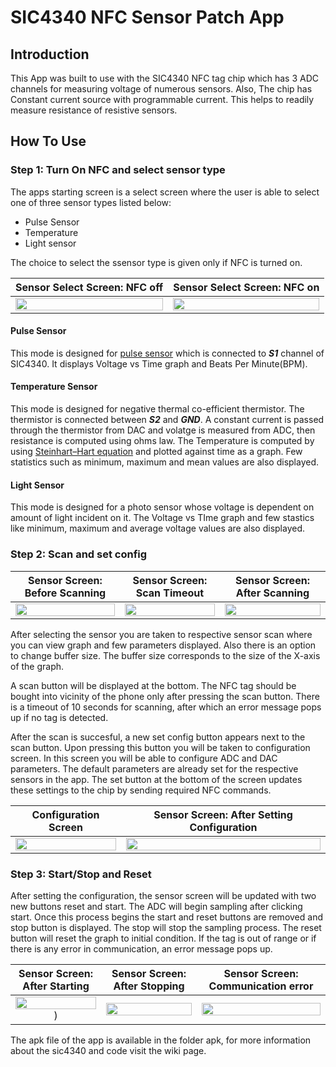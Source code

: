 # SIC4340 NFC Sensor Patch App

## Introduction

This App was built to use with the SIC4340 NFC tag chip which has 3 ADC channels for measuring voltage of numerous sensors. Also, The chip has Constant current source with programmable current. This helps to readily measure resistance of resistive sensors.

## How To Use

### Step 1: Turn On NFC and select sensor type

The apps starting screen is a select screen where the user is able to select one of three sensor types listed below:

* Pulse Sensor
* Temperature
* Light sensor

The choice to select the ssensor type is given only if NFC is turned on.

Sensor Select Screen: NFC off                  |  Sensor Select Screen: NFC on
:-------------------------:|:-------------------------:
<img src="https://user-images.githubusercontent.com/26399255/137006113-376d4195-5d8b-4861-9298-d7bb5eb44967.jpg" width=100%> | <img src="https://user-images.githubusercontent.com/26399255/137006115-764c30f6-bf55-457d-8a5e-3c70a9cd51d2.jpg" width=100%>

#### Pulse Sensor

This mode is designed for [pulse sensor](https://pulsesensor.com/) which is connected to ***S1*** channel of SIC4340. It displays Voltage vs Time graph and Beats Per Minute(BPM).

#### Temperature Sensor

This mode is designed for negative thermal co-efficient thermistor. The thermistor is connected between ***S2*** and ***GND***. A constant current is passed through the thermistor from DAC and volatge is measured from ADC, then resistance is computed using ohms law. The Temperature is computed by using [Steinhart–Hart equation](https://en.wikipedia.org/wiki/Steinhart%E2%80%93Hart_equation) and plotted against time as a graph. Few statistics such as minimum, maximum and mean values are also displayed.

#### Light Sensor

This mode is designed for a photo sensor whose voltage is dependent on amount of light incident on it. The Voltage vs TIme graph and few stastics like minimum, maximum and average voltage values are also displayed.

### Step 2: Scan and set config

Sensor Screen: Before Scanning  |  Sensor Screen: Scan Timeout  |  Sensor Screen: After Scanning
:-------------------------:|:-------------------------:|:-------------------------:
<img src="https://user-images.githubusercontent.com/26399255/137006118-c1492a59-4aa0-40bb-933f-49341e5242e6.jpg" width=100%> | <img src="https://user-images.githubusercontent.com/26399255/137006108-df667316-e5f2-4e49-8598-60a675640632.jpg" width=100%> | <img src="https://user-images.githubusercontent.com/26399255/137006122-4d731312-0cac-4c26-bee0-07aaec7a131f.jpg" width=100%>

After selecting the sensor you are taken to respective sensor scan where you can view graph and few parameters displayed. Also there is an option to change buffer size. The buffer size corresponds to the size of the X-axis of the graph.

A scan button will be displayed at the bottom. The NFC tag should be bought into vicinity of the phone only after pressing the scan button. There is a timeout of 10 seconds for scanning, after which an error message pops up if no tag is detected.

After the scan is succesful, a new set config button appears next to the scan button. Upon pressing this button you will be taken to configuration screen. In this screen you will be able to configure ADC and DAC parameters. The default parameters are already set for the respective sensors in the app. The set button at the bottom of the screen updates these settings to the chip by sending required NFC commands.

Configuration Screen  |  Sensor Screen: After Setting Configuration  
:-------------------------:|:-------------------------:
<img src=https://user-images.githubusercontent.com/26399255/137006125-3125b084-c6dc-4d8e-b631-eadf5b89c001.jpg width=100%> | <img src="https://user-images.githubusercontent.com/26399255/137006131-89f8db2c-f50f-4d57-b77c-70639d7da5a0.jpg" width=100%>

### Step 3: Start/Stop and Reset

After setting the configuration, the sensor screen will be updated with two new buttons reset and start. The ADC will begin sampling after clicking start. Once this process begins the start and reset buttons are removed and stop button is displayed. The stop will stop the sampling process. The reset button will reset the graph to initial condition. If the tag is out of range or if there is any error in communication, an error message pops up.

Sensor Screen: After Starting  |  Sensor Screen: After Stopping  |  Sensor Screen: Communication error
:-------------------------:|:-------------------------:|:-------------------------:
<img src="https://user-images.githubusercontent.com/26399255/137006098-6c562d9a-4e21-45c0-9f3d-aadd27ca90fb.jpg" width=100%>) | <img src="https://user-images.githubusercontent.com/26399255/137006093-227d6470-d75e-4932-b9c1-d3065cf8887c.jpg" width=100%> | <img src="https://user-images.githubusercontent.com/26399255/137006104-2212316c-e438-43b9-aba4-388dde4f2b75.jpg" width=100%>

The apk file of the app is available in the folder apk, for more information about the sic4340 and code visit the wiki page.
